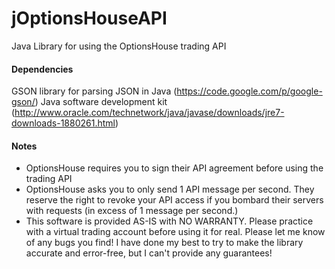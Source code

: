 jOptionsHouseAPI
================

Java Library for using the OptionsHouse trading API


#### Dependencies ####
GSON library for parsing JSON in Java (https://code.google.com/p/google-gson/)
Java software development kit (http://www.oracle.com/technetwork/java/javase/downloads/jre7-downloads-1880261.html)


#### Notes ####
* OptionsHouse requires you to sign their API agreement before using the trading API
* OptionsHouse asks you to only send 1 API message per second.  They reserve the 
  right to revoke your API access if you bombard their servers with requests (in
  excess of 1 message per second.)
* This software is provided AS-IS with NO WARRANTY.  Please practice with a virtual trading
  account before using it for real.  Please let me know of any bugs you find!  I have done
  my best to try to make the library accurate and error-free, but I can't provide any
  guarantees!

